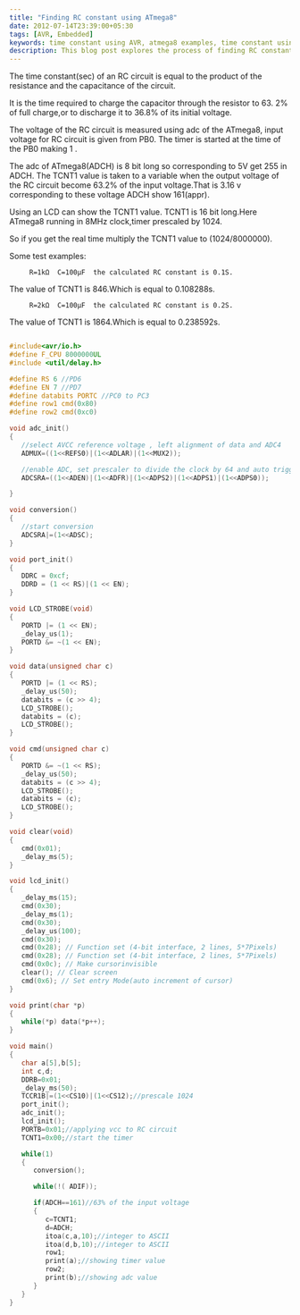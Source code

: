 ```yaml
---
title: "Finding RC constant using ATmega8"
date: 2012-07-14T23:39:00+05:30
tags: [AVR, Embedded]
keywords: time constant using AVR, atmega8 examples, time constant using embedded systems, find RC constant, find RC constant using microcontroller, AVR find RC constant, AVR find RC
description: This blog post explores the process of finding RC constants using the ATmega8 microcontroller. It provides an overview of the concept of RC time constants and explains how to measure them using the ADC of the ATmega8. The code example demonstrates how to calculate the RC constant and display it on an LCD screen. The post includes test examples with different resistor and capacitor values to showcase the practical application of the method. Overall, it serves as a comprehensive guide for anyone interested in understanding and implementing RC constant calculations with the ATmega8 microcontroller.
---
```


The time constant(sec) of an RC circuit is equal to the product of the resistance and the capacitance of the circuit.

It is the time required to charge the capacitor through the resistor to 63. 2% of full charge,or to discharge it to 36.8% of its initial voltage.

The voltage of the RC circuit is measured using adc of the ATmega8, input voltage for RC circuit is given from PB0. The timer is started at the time of the PB0 making 1 .

The adc of ATmega8(ADCH) is 8 bit long so corresponding to 5V get 255 in ADCH. The TCNT1 value is taken to a variable when the output voltage of the RC circuit become 63.2% of the input voltage.That is  3.16 v corresponding to these voltage ADCH show 161(appr).

Using an LCD can show the TCNT1 value. TCNT1 is 16 bit long.Here ATmega8 running in 8MHz clock,timer prescaled by 1024.

So if you get the real time multiply the TCNT1 value to (1024/8000000).

Some test examples: <!--more-->
```
	 R=1kΩ  C=100µF  the calculated RC constant is 0.1S.
```
The value of  TCNT1 is 846.Which is equal to 0.108288s.
```
	 R=2kΩ  C=100µF  the calculated RC constant is 0.2S.
```
The value of  TCNT1 is 1864.Which is equal to 0.238592s.


```c

#include<avr/io.h>
#define F_CPU 8000000UL
#include <util/delay.h>

#define RS 6 //PD6
#define EN 7 //PD7
#define databits PORTC //PC0 to PC3
#define row1 cmd(0x80)
#define row2 cmd(0xc0)

void adc_init()
{
   //select AVCC reference voltage , left alignment of data and ADC4
   ADMUX=((1<<REFS0)|(1<<ADLAR)|(1<<MUX2));

   //enable ADC, set prescaler to divide the clock by 64 and auto triggering mode
   ADCSRA=((1<<ADEN)|(1<<ADFR)|(1<<ADPS2)|(1<<ADPS1)|(1<<ADPS0));

}

void conversion()
{
   //start conversion
   ADCSRA|=(1<<ADSC);
}

void port_init()
{
   DDRC = 0xcf;
   DDRD = (1 << RS)|(1 << EN);
}

void LCD_STROBE(void)
{
   PORTD |= (1 << EN);
   _delay_us(1);
   PORTD &= ~(1 << EN);
}

void data(unsigned char c)
{
   PORTD |= (1 << RS);
   _delay_us(50);
   databits = (c >> 4);
   LCD_STROBE();
   databits = (c);
   LCD_STROBE();
}

void cmd(unsigned char c)
{
   PORTD &= ~(1 << RS);
   _delay_us(50);
   databits = (c >> 4);
   LCD_STROBE();
   databits = (c);
   LCD_STROBE();
}

void clear(void)
{
   cmd(0x01);
   _delay_ms(5);
}

void lcd_init()
{
   _delay_ms(15);
   cmd(0x30);
   _delay_ms(1);
   cmd(0x30);
   _delay_us(100);
   cmd(0x30);
   cmd(0x28); // Function set (4-bit interface, 2 lines, 5*7Pixels)
   cmd(0x28); // Function set (4-bit interface, 2 lines, 5*7Pixels)
   cmd(0x0c); // Make cursorinvisible
   clear(); // Clear screen
   cmd(0x6); // Set entry Mode(auto increment of cursor)
}

void print(char *p)
{
   while(*p) data(*p++);
}

void main()
{
   char a[5],b[5];
   int c,d; 
   DDRB=0x01;
   _delay_ms(50);
   TCCR1B|=(1<<CS10)|(1<<CS12);//prescale 1024
   port_init();
   adc_init();
   lcd_init();
   PORTB=0x01;//applying vcc to RC circuit
   TCNT1=0x00;//start the timer

   while(1)
   { 
      conversion();

      while(!( ADIF));

      if(ADCH==161)//63% of the input voltage
      { 
         c=TCNT1; 
         d=ADCH;
         itoa(c,a,10);//integer to ASCII
         itoa(d,b,10);//integer to ASCII
         row1; 
         print(a);//showing timer value
         row2;
         print(b);//showing adc value
      }
   } 
}
```
